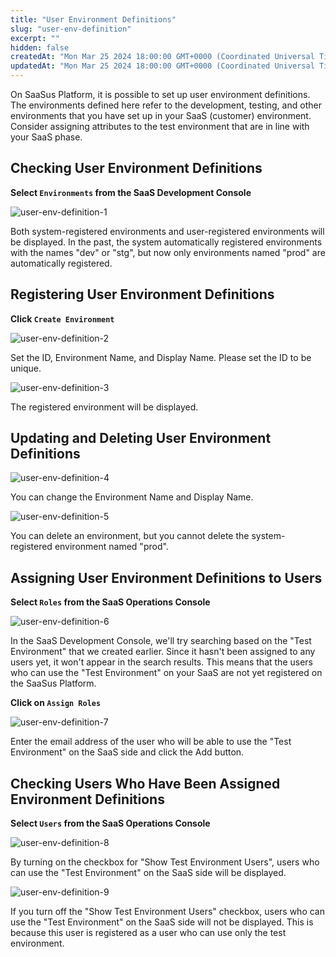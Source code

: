 ```yaml
---
title: "User Environment Definitions"
slug: "user-env-definition"
excerpt: ""
hidden: false
createdAt: "Mon Mar 25 2024 18:00:00 GMT+0000 (Coordinated Universal Time)"
updatedAt: "Mon Mar 25 2024 18:00:00 GMT+0000 (Coordinated Universal Time)"
---
```


On SaaSus Platform, it is possible to set up user environment definitions. The environments defined here refer to the development, testing, and other environments that you have set up in your SaaS (customer) environment. Consider assigning attributes to the test environment that are in line with your SaaS phase.


## Checking User Environment Definitions

**Select `Environments` from the SaaS Development Console**

![user-env-definition-1](/img/part-4/user-authz-settings/user-env-definition/user-env-definition-1.png)

Both system-registered environments and user-registered environments will be displayed. In the past, the system automatically registered environments with the names "dev" or "stg", but now only environments named "prod" are automatically registered.  

## Registering User Environment Definitions

**Click `Create Environment`**

![user-env-definition-2](/img/part-4/user-authz-settings/user-env-definition/user-env-definition-2.png)

Set the ID, Environment Name, and Display Name. Please set the ID to be unique.

![user-env-definition-3](/img/part-4/user-authz-settings/user-env-definition/user-env-definition-3.png)

The registered environment will be displayed.

## Updating and Deleting User Environment Definitions

![user-env-definition-4](/img/part-4/user-authz-settings/user-env-definition/user-env-definition-4.png)

You can change the Environment Name and Display Name.

![user-env-definition-5](/img/part-4/user-authz-settings/user-env-definition/user-env-definition-5.png)

You can delete an environment, but you cannot delete the system-registered environment named "prod".

## Assigning User Environment Definitions to Users

**Select `Roles` from the SaaS Operations Console**

![user-env-definition-6](/img/part-4/user-authz-settings/user-env-definition/user-env-definition-6.png)

In the SaaS Development Console, we'll try searching based on the "Test Environment" that we created earlier. Since it hasn't been assigned to any users yet, it won't appear in the search results. This means that the users who can use the "Test Environment" on your SaaS are not yet registered on the SaaSus Platform.

**Click on `Assign Roles`**

![user-env-definition-7](/img/part-4/user-authz-settings/user-env-definition/user-env-definition-7.png)

Enter the email address of the user who will be able to use the "Test Environment" on the SaaS side and click the Add button.

## Checking Users Who Have Been Assigned Environment Definitions

**Select `Users` from the SaaS Operations Console**

![user-env-definition-8](/img/part-4/user-authz-settings/user-env-definition/user-env-definition-8.png)

By turning on the checkbox for "Show Test Environment Users", users who can use the "Test Environment" on the SaaS side will be displayed.

![user-env-definition-9](/img/part-4/user-authz-settings/user-env-definition/user-env-definition-9.png)

If you turn off the "Show Test Environment Users" checkbox, users who can use the "Test Environment" on the SaaS side will not be displayed. This is because this user is registered as a user who can use only the test environment.

